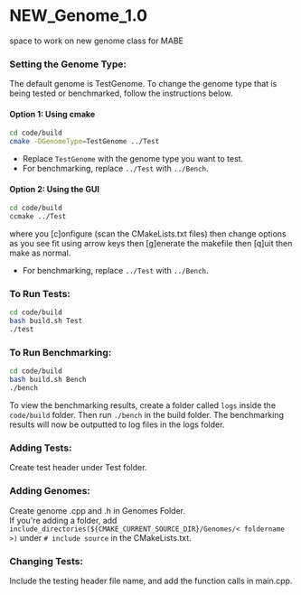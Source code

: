 # NEW_Genome_1.0
space to work on new genome class for MABE


### Setting the Genome Type:
The default genome is TestGenome. To change the genome type that is being tested or benchmarked, follow the instructions below. 

#### Option 1: Using cmake
```sh
cd code/build
cmake -DGenomeType=TestGenome ../Test
```
- Replace `TestGenome` with the genome type you want to test.
- For benchmarking, replace `../Test` with `../Bench`.

#### Option 2: Using the GUI
```sh
cd code/build
ccmake ../Test
```
where you [c]onfigure (scan the CMakeLists.txt files)
then change options as you see fit using arrow keys
then [g]enerate the makefile
then [q]uit
then make as normal.

- For benchmarking, replace `../Test` with `../Bench`.

### To Run Tests:
```sh
cd code/build
bash build.sh Test
./test
```

### To Run Benchmarking:
```sh
cd code/build
bash build.sh Bench
./bench
```
To view the benchmarking results, create a folder called `logs` inside the `code/build` folder. Then run `./bench` in the build folder. The benchmarking results will now be outputted to log files in the logs folder.

### Adding Tests:
Create test header under Test folder.

### Adding Genomes:
Create genome .cpp and .h in Genomes Folder. <br />
If you're adding a folder, add `include_directories(${CMAKE_CURRENT_SOURCE_DIR}/Genomes/< foldername >)` under `# include source` in the CMakeLists.txt.

### Changing Tests:
Include the testing header file name, and add the function calls in main.cpp.
